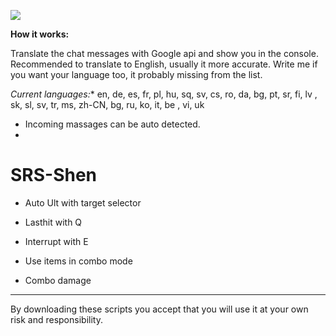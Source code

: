 <img src="http://www.niratisnordkyn.com/DontDeleteThis/Ctranslator.jpg"></img>

**How it works:**

Translate the chat messages with Google api and show you in the console.
Recommended to translate to English, usually it more accurate.
Write me if you want your language too, it probably missing from the list.

**Current languages*:**
en, de, es, fr, pl, hu, sq, sv, cs, ro, da, bg, pt, sr, fi,  lv , sk, sl, sv, tr, ms, zh-CN, bg, 
ru, ko, it,  be , vi, uk 

* Incoming massages can be auto detected.
* 
SRS-Shen
===========
- Auto Ult with target selector

- Lasthit with Q

- Interrupt with E

- Use items in combo mode

- Combo damage

<hr>

By downloading these scripts you accept that you will use it at your own risk and responsibility.
